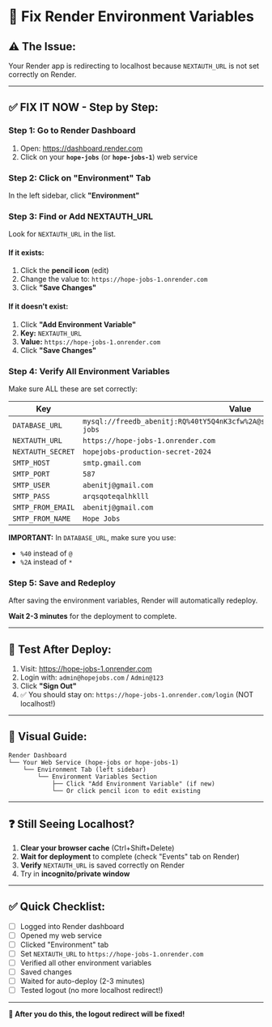 # 🔧 Fix Render Environment Variables

## ⚠️ **The Issue:**
Your Render app is redirecting to localhost because `NEXTAUTH_URL` is not set correctly on Render.

---

## ✅ **FIX IT NOW - Step by Step:**

### **Step 1: Go to Render Dashboard**
1. Open: https://dashboard.render.com
2. Click on your **`hope-jobs`** (or **`hope-jobs-1`**) web service

### **Step 2: Click on "Environment" Tab**
In the left sidebar, click **"Environment"**

### **Step 3: Find or Add NEXTAUTH_URL**

Look for `NEXTAUTH_URL` in the list.

#### **If it exists:**
1. Click the **pencil icon** (edit)
2. Change the value to: `https://hope-jobs-1.onrender.com`
3. Click **"Save Changes"**

#### **If it doesn't exist:**
1. Click **"Add Environment Variable"**
2. **Key:** `NEXTAUTH_URL`
3. **Value:** `https://hope-jobs-1.onrender.com`
4. Click **"Save Changes"**

### **Step 4: Verify All Environment Variables**

Make sure ALL these are set correctly:

| Key | Value |
|-----|-------|
| `DATABASE_URL` | `mysql://freedb_abenitj:RQ%40tY5Q4nK3cfw%2A@sql.freedb.tech:3306/freedb_hope-jobs` |
| `NEXTAUTH_URL` | `https://hope-jobs-1.onrender.com` |
| `NEXTAUTH_SECRET` | `hopejobs-production-secret-2024` |
| `SMTP_HOST` | `smtp.gmail.com` |
| `SMTP_PORT` | `587` |
| `SMTP_USER` | `abenitj@gmail.com` |
| `SMTP_PASS` | `arqsqoteqalhklll` |
| `SMTP_FROM_EMAIL` | `abenitj@gmail.com` |
| `SMTP_FROM_NAME` | `Hope Jobs` |

**IMPORTANT:** In `DATABASE_URL`, make sure you use:
- `%40` instead of `@`
- `%2A` instead of `*`

### **Step 5: Save and Redeploy**

After saving the environment variables, Render will automatically redeploy.

**Wait 2-3 minutes** for the deployment to complete.

---

## 🧪 **Test After Deploy:**

1. Visit: https://hope-jobs-1.onrender.com
2. Login with: `admin@hopejobs.com` / `Admin@123`
3. Click **"Sign Out"**
4. ✅ You should stay on: `https://hope-jobs-1.onrender.com/login` (NOT localhost!)

---

## 📸 **Visual Guide:**

```
Render Dashboard
└── Your Web Service (hope-jobs or hope-jobs-1)
    └── Environment Tab (left sidebar)
        └── Environment Variables Section
            ├── Click "Add Environment Variable" (if new)
            └── Or click pencil icon to edit existing
```

---

## ❓ **Still Seeing Localhost?**

1. **Clear your browser cache** (Ctrl+Shift+Delete)
2. **Wait for deployment** to complete (check "Events" tab on Render)
3. **Verify** `NEXTAUTH_URL` is saved correctly on Render
4. Try in **incognito/private window**

---

## ✅ **Quick Checklist:**

- [ ] Logged into Render dashboard
- [ ] Opened my web service
- [ ] Clicked "Environment" tab
- [ ] Set `NEXTAUTH_URL` to `https://hope-jobs-1.onrender.com`
- [ ] Verified all other environment variables
- [ ] Saved changes
- [ ] Waited for auto-deploy (2-3 minutes)
- [ ] Tested logout (no more localhost redirect!)

---

**🎯 After you do this, the logout redirect will be fixed!**

